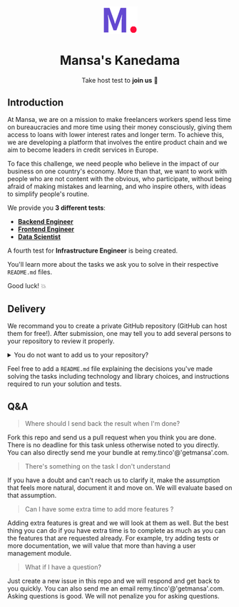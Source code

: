 <p align="center"><a href="https://github.com/MansaGroup/kanedama" target="blank"><img src="./.github/assets/logo.png" width="80" alt="Mansa's Logo" /></a></p>
<h1 align="center">Mansa's Kanedama</h1>
<p align="center">Take host test to <b>join us</b> 💜</p>

## Introduction

At Mansa, we are on a mission to make freelancers workers spend less time
on bureaucracies and more time using their money consciously, giving them
access to loans with lower interest rates and longer term. To achieve this,
we are developing a platform that involves the entire product chain and we
aim to become leaders in credit services in Europe.

To face this challenge, we need people who believe in the impact of our
business on one country's economy. More than that, we want to work with
people who are not content with the obvious, who participate, without being
afraid of making mistakes and learning, and who inspire others, with ideas
to simplify people's routine.

We provide you **3 different tests**:

-   **[Backend Engineer](backend)**
-   **[Frontend Engineer](frontend)**
-   **[Data Scientist](datascience)**

A fourth test for **Infrastructure Engineer** is being created.

You'll learn more about the tasks we ask you to solve in their respective
`README.md` files.

Good luck! 💥

## Delivery

We recommand you to create a private GitHub repository (GitHub can host
them for free!). After submission, one may tell you to add several persons
to your repository to review it properly.

<details>
<summary>You do not want to add us to your repository?</summary>

Git can create a standalone bundle of your repository containing all the
commit history:

```bash
git bundle create <yourname>.bundle --all
```

</details>

Feel free to add a `README.md` file explaining the decisions you've made
solving the tasks including technology and library choices, and instructions
required to run your solution and tests.

## Q&A

> Where should I send back the result when I'm done?

Fork this repo and send us a pull request when you think you are done. There
is no deadline for this task unless otherwise noted to you directly. You can
also directly send me your bundle at remy.tinco'@'getmansa'.com.

> There's something on the task I don't understand

If you have a doubt and can't reach us to clarify it, make the assumption that
feels more natural, document it and move on. We will evaluate based on that
assumption.

> Can I have some extra time to add more features ?

Adding extra features is great and we will look at them as well. But the
best thing you can do if you have extra time is to complete as much as you
can the features that are requested already. For example, try adding tests
or more documentation, we will value that more than having a user management
module.

> What if I have a question?

Just create a new issue in this repo and we will respond and get back to you
quickly. You can also send me an email remy.tinco'@'getmansa'.com. Asking
questions is good. We will not penalize you for asking questions.
